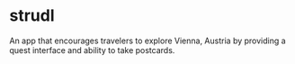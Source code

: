 # strudl
An app that encourages travelers to explore Vienna, Austria by providing a quest interface and ability to take postcards.
